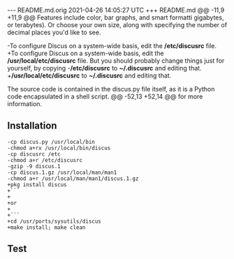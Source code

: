 --- README.md.orig	2021-04-26 14:05:27 UTC
+++ README.md
@@ -11,9 +11,9 @@ Features include color, bar graphs, and smart formatti
 gigabytes, or terabytes). Or choose your own size, along with specifying the
 number of decimal places you'd like to see.
 
-To configure Discus on a system-wide basis, edit the **/etc/discusrc** file.
+To configure Discus on a system-wide basis, edit the **/usr/local/etc/discusrc** file.
 But you should probably change things just for yourself, by copying
-**/etc/discusrc** to **~/.discusrc** and editing that.
+**/usr/local/etc/discusrc** to **~/.discusrc** and editing that.
 
 The source code is contained in the discus.py file itself, as it is a Python
 code encapsulated in a shell script.
@@ -52,13 +52,14 @@ for more information.
 ## Installation
 
 ```
-cp discus.py /usr/local/bin
-chmod a+rx /usr/local/bin/discus
-cp discusrc /etc
-chmod a+r /etc/discusrc
-gzip -9 discus.1
-cp discus.1.gz /usr/local/man/man1
-chmod a+r /usr/local/man/man1/discus.1.gz
+pkg install discus
+```
+
+or
+
+```
+cd /usr/ports/sysutils/discus
+make install; make clean
 ```
 
 ## Test
